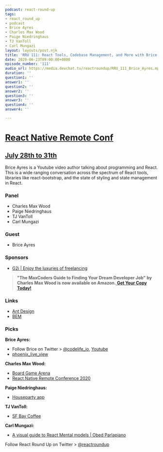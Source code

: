 ```yaml
---
podcast: react-round-up
tags:
- react_round_up
- podcast
- Brice Ayres
- Charles Max Wood
- Paige Niedringhaus
- TJ VanToll
- Carl Mungazi
layout: layouts/post.njk
title: 'RRU 111: React Tools, Codebase Management, and More with Brice Ayres'
date: 2020-06-23T09:00:00+0000
episode_number: '111'
audio_url: https://media.devchat.tv/reactroundup/RRU_111_Brice_Ayres.mp3
duration: ''
question1: ''
answer1: ''
question2: ''
answer2: ''
question3: ''
answer3: ''
question4: ''
answer4: ''

---
```

# [React Native Remote Conf](https://reactnativeremoteconf.com/)
## [July 28th to 31th](https://reactnativeremoteconf.com/)

Brice Ayres is a Youtube video author talking about programming and React. This is a wide ranging conversation across the spectrum of React tools, libraries like react-bootstrap, and the state of styling and state management in React.

### **Panel**

* Charles Max Wood
* Paige Niedringhaus
* TJ VanToll
* Carl Mungazi

### **Guest**

* Brice Ayres

### **Sponsors**


* [G2i | Enjoy the luxuries of freelancing](https://www.g2i.co/?utm_source=React_Roundup&utm_medium=Podcast&utm_campaign=DevChat)


> **"The MaxCoders Guide to Finding Your Dream Developer Job" by Charles Max Wood is now available on Amazon.**[ **Get Your Copy Today!**](https://www.amazon.com/gp/product/B081MBL5C9/ref=as_li_ss_tl?ie=UTF8&linkCode=sl1&tag=devchattv-20&linkId=9d61363241636e2546ef46abba198746&language=en_US)


### **Links**

* [Ant Design](https://ant.design/)
* [BEM](http://getbem.com/introduction/)


### **Picks**

**Brice Ayres:**

* Follow Brice on Twitter > [@codelife_io](https://twitter.com/codelife_io?lang=en), [Youtube](https://www.youtube.com/channel/UC9nBRXEi-gthsZf8BBhp_Jw)
* [phoenix\_live\_view](https://github.com/phoenixframework/phoenix_live_view)

**Charles Max Wood:**

* [Board Game Arena](https://en.boardgamearena.com/)
* [React Native Remote Conference 2020](https://reactnativeremoteconf.com/)

**Paige Niedringhaus:**

* [Houseparty app](https://houseparty.com/)

**TJ VanToll:**

* [SF Bay Coffee](https://sfbaycoffee.com/)

**Carl Mungazi:**

* [A visual guide to React Mental models \| Obed Parlapiano](https://obedparla.com/code/a-visual-guide-to-react-mental-models/)

Follow React Round Up on Twitter > [@reactroundup](https://twitter.com/reactroundup)



